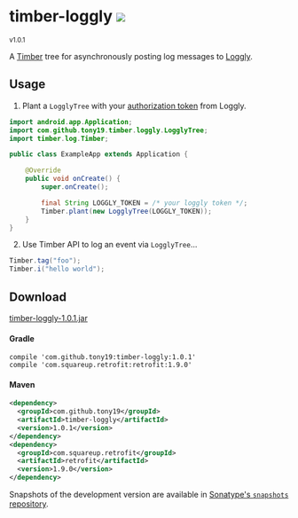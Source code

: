 <h1>timber-loggly <a href='https://tony19.ci.cloudbees.com/job/timber-loggly/'><a href='https://tony19.ci.cloudbees.com/job/timber-loggly/job/timber-loggly-SNAPSHOT/'><img src='https://tony19.ci.cloudbees.com/buildStatus/icon?job=timber-loggly/timber-loggly-SNAPSHOT'></a></a></h1>
<sup>v1.0.1</sup>

A [Timber][2] tree for asynchronously posting log messages to [Loggly][1].

Usage
-----
1. Plant a `LogglyTree` with your [authorization token][4] from Loggly.
 ```java
 import android.app.Application;
 import com.github.tony19.timber.loggly.LogglyTree;
 import timber.log.Timber;

 public class ExampleApp extends Application {

     @Override
     public void onCreate() {
         super.onCreate();

         final String LOGGLY_TOKEN = /* your loggly token */;
         Timber.plant(new LogglyTree(LOGGLY_TOKEN));
     }
 }
 ```

2. Use Timber API to log an event via `LogglyTree`...
 ```java
 Timber.tag("foo");
 Timber.i("hello world");
 ```

Download
--------

[timber-loggly-1.0.1.jar][5]

#### Gradle

```
compile 'com.github.tony19:timber-loggly:1.0.1'
compile 'com.squareup.retrofit:retrofit:1.9.0'
```

#### Maven

```xml
<dependency>
  <groupId>com.github.tony19</groupId>
  <artifactId>timber-loggly</artifactId>
  <version>1.0.1</version>
</dependency>
<dependency>
  <groupId>com.squareup.retrofit</groupId>
  <artifactId>retrofit</artifactId>
  <version>1.9.0</version>
</dependency>
```

Snapshots of the development version are available in [Sonatype's `snapshots` repository][3].


[1]: http://loggly.com
[2]: https://github.com/JakeWharton/timber
[3]: https://oss.sonatype.org/content/repositories/snapshots/com/github/tony19/timber-loggly/
[4]: https://www.loggly.com/docs/customer-token-authentication-token/
[5]: http://goo.gl/HXJIvn
